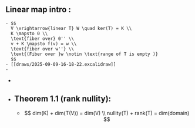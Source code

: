 ## Linear map intro :
	- $$
	  V \xrightarrow{linear T} W \quad ker(T) = K \\
	  K \mapsto 0 \\
	  \text{fiber over} 0'' \\
	  v + K \mapsto f(v) = w \\
	  \text{fiber over w''} \\
	  \text{(Fiber over }w \notin \text{range of T is empty )}
	  $$
	- [[draws/2025-09-09-16-18-22.excalidraw]]
	-
-
- ## Theorem 1.1 (rank nullity):
	- $$
	  dim(K) + dim(T(V)) = dim(V) \\
	  nullity(T) + rank(T) = dim(domain)
	  $$